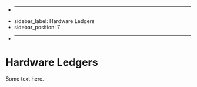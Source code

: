 + ---
+ sidebar_label: Hardware Ledgers
+ sidebar_position: 7
+ ---

# Hardware Ledgers

Some text here.